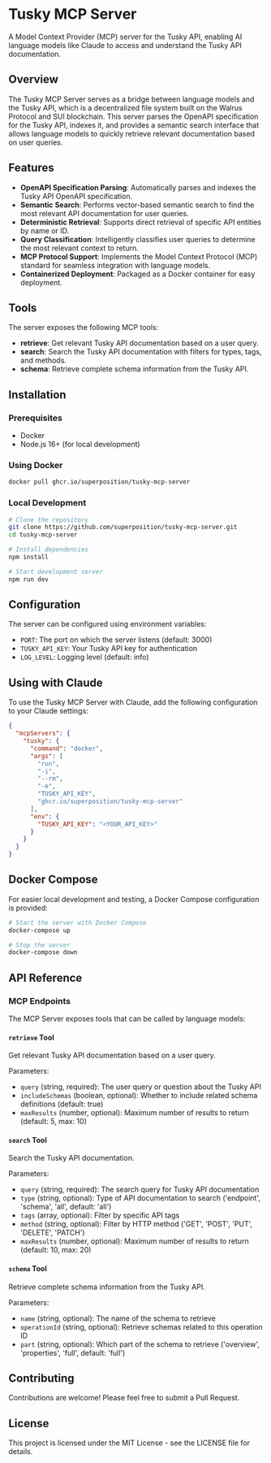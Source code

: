 # Tusky MCP Server

A Model Context Provider (MCP) server for the Tusky API, enabling AI language models like Claude to access and understand the Tusky API documentation.

## Overview

The Tusky MCP Server serves as a bridge between language models and the Tusky API, which is a decentralized file system built on the Walrus Protocol and SUI blockchain. This server parses the OpenAPI specification for the Tusky API, indexes it, and provides a semantic search interface that allows language models to quickly retrieve relevant documentation based on user queries.

## Features

- **OpenAPI Specification Parsing**: Automatically parses and indexes the Tusky API OpenAPI specification.
- **Semantic Search**: Performs vector-based semantic search to find the most relevant API documentation for user queries.
- **Deterministic Retrieval**: Supports direct retrieval of specific API entities by name or ID.
- **Query Classification**: Intelligently classifies user queries to determine the most relevant context to return.
- **MCP Protocol Support**: Implements the Model Context Protocol (MCP) standard for seamless integration with language models.
- **Containerized Deployment**: Packaged as a Docker container for easy deployment.

## Tools

The server exposes the following MCP tools:

- **retrieve**: Get relevant Tusky API documentation based on a user query.
- **search**: Search the Tusky API documentation with filters for types, tags, and methods.
- **schema**: Retrieve complete schema information from the Tusky API.

## Installation

### Prerequisites

- Docker
- Node.js 16+ (for local development)

### Using Docker

```bash
docker pull ghcr.io/superposition/tusky-mcp-server
```

### Local Development

```bash
# Clone the repository
git clone https://github.com/superposition/tusky-mcp-server.git
cd tusky-mcp-server

# Install dependencies
npm install

# Start development server
npm run dev
```

## Configuration

The server can be configured using environment variables:

- `PORT`: The port on which the server listens (default: 3000)
- `TUSKY_API_KEY`: Your Tusky API key for authentication
- `LOG_LEVEL`: Logging level (default: info)

## Using with Claude

To use the Tusky MCP Server with Claude, add the following configuration to your Claude settings:

```json
{
  "mcpServers": {
    "tusky": {
      "command": "docker",
      "args": [
        "run",
        "-i",
        "--rm",
        "-e",
        "TUSKY_API_KEY",
        "ghcr.io/superposition/tusky-mcp-server"
      ],
      "env": {
        "TUSKY_API_KEY": "<YOUR_API_KEY>"
      }
    }
  }
}
```

## Docker Compose

For easier local development and testing, a Docker Compose configuration is provided:

```bash
# Start the server with Docker Compose
docker-compose up

# Stop the server
docker-compose down
```

## API Reference

### MCP Endpoints

The MCP Server exposes tools that can be called by language models:

#### `retrieve` Tool

Get relevant Tusky API documentation based on a user query.

Parameters:
- `query` (string, required): The user query or question about the Tusky API
- `includeSchemas` (boolean, optional): Whether to include related schema definitions (default: true)
- `maxResults` (number, optional): Maximum number of results to return (default: 5, max: 10)

#### `search` Tool

Search the Tusky API documentation.

Parameters:
- `query` (string, required): The search query for Tusky API documentation
- `type` (string, optional): Type of API documentation to search ('endpoint', 'schema', 'all', default: 'all')
- `tags` (array, optional): Filter by specific API tags
- `method` (string, optional): Filter by HTTP method ('GET', 'POST', 'PUT', 'DELETE', 'PATCH')
- `maxResults` (number, optional): Maximum number of results to return (default: 10, max: 20)

#### `schema` Tool

Retrieve complete schema information from the Tusky API.

Parameters:
- `name` (string, optional): The name of the schema to retrieve
- `operationId` (string, optional): Retrieve schemas related to this operation ID
- `part` (string, optional): Which part of the schema to retrieve ('overview', 'properties', 'full', default: 'full')

## Contributing

Contributions are welcome! Please feel free to submit a Pull Request.

## License

This project is licensed under the MIT License - see the LICENSE file for details.